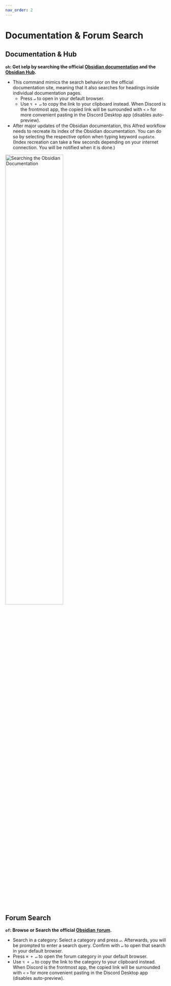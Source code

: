 ```yaml
---
nav_order: 2
---
```


# Documentation & Forum Search

## Documentation & Hub
**`oh`: Get `h`elp by searching the official [Obsidian documentation](https://help.obsidian.md/Start+here) and the [Obsidian Hub](https://publish.obsidian.md/hub).**
- This command mimics the search behavior on the official documentation site, meaning that it also searches for headings inside individual documentation pages.
	- Press `↵` to open in your default browser.
	- Use `⌥ + ↵` to copy the link to your clipboard instead. When Discord is the frontmost app, the copied link will be surrounded with `<` `>` for more convenient pasting in the Discord Desktop app (disables auto-preview).
- After major updates of the Obsidian documentation, this Alfred workflow needs to recreate its index of the Obsidian documentation. You can do so by selecting the respective option when typing keyword `oupdate`. (Index recreation can take a few seconds depending on your internet connection. You will be notified when it is done.)

<img src="https://i.imgur.com/RkKGrLw.gif" alt="Searching the Obsidian Documentation" width=60%>

## Forum Search
**`of`: Browse or Search the official [Obsidian `f`orum](https://forum.obsidian.md/s).**
- Search in a category: Select a category and press `↵`. Afterwards, you will be prompted to enter a search query. Confirm with `↵` to open that search in your default browser.
- Press `⌘ + ↵` to open the forum category in your default browser.
- Use `⌥ + ↵` to copy the link to the category to your clipboard instead. When Discord is the frontmost app, the copied link will be surrounded with `<` `>` for more convenient pasting in the Discord Desktop app (disables auto-preview).


